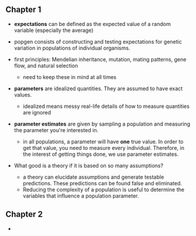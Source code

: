 ## Chapter 1

- **expectations** can be defined as the expected value of a random variable (especially the average)
- popgen consists of constructing and testing expectations for genetic variation in populations of individual organisms.
- first principles: Mendelian inheritance, mutation, mating patterns, gene flow, and natural selection
    - need to keep these in mind at all times
- **parameters** are idealized quantities. They are assumed to have exact values.
    - idealized means messy real-life details of how to measure quantities are ignored
- **parameter estimates** are given by sampling a population and measuring the parameter you're interested in.
    - in all populations, a parameter will have **one** true value. In order to get that value, you need to measure every individual. Therefore, in the interest of getting things done, we use parameter estimates.

- What good is a theory if it is based on so many assumptions?
    - a theory can elucidate assumptions and generate testable predictions. These predictions can be found false and eliminated. 
    - Reducing the complexity of a population is useful to determine the variables that influence a population parameter.
    
## Chapter 2

- 